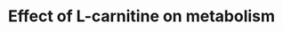 ---
annotations:
- id: CL:0008002
  parent: native cell
  type: Cell Type Ontology
  value: skeletal muscle fiber
- id: PW:0002291
  parent: classic metabolic pathway
  type: Pathway Ontology
  value: carnitine metabolic pathway
- id: CL:0000182
  parent: native cell
  type: Cell Type Ontology
  value: hepatocyte
authors:
- Khanspers
- DeSl
- Egonw
- Mkutmon
description: Systemic regulation of L-carnitine in nutritional metabolism.
last-edited: 2021-10-07
organisms:
- Danio rerio
redirect_from:
- /index.php/Pathway:WP3992
- /instance/WP3992
- /instance/WP3992_r123369
revision: r123369
schema-jsonld:
- '@context': https://schema.org/
  '@id': https://wikipathways.github.io/pathways/WP3992.html
  '@type': Dataset
  creator:
    '@type': Organization
    name: WikiPathways
  description: Systemic regulation of L-carnitine in nutritional metabolism.
  keywords:
  - ATP
  - Acetyl-CoA
  - Acyl carnitine C16:2
  - Acyl-CoA
  - Amino acid
  - Carnitine
  - L-malate
  - Malonyl-CoA
  - Oxaloacetate
  - Phosphoenolpyruvate
  - acaca
  - acsl1a
  - acsl1b
  - acsl3a
  - acsl3b
  - acsl4a
  - acsl4b
  - acsl5
  - asns
  - cpt1aa
  - cpt1ab
  - cpt1b
  - cpt2
  - dgat2
  - fasn
  - fatty acids
  - g6pca.1
  - glucose
  - glud1a
  - glud1b
  - long-chain fatty acids
  - mtor
  - pck1
  - pfkma
  - pfkmb
  - pk
  - proteins
  - pyruvate
  - slc25a20
  - triglycerides
  license: CC0
  name: Effect of L-carnitine on metabolism
seo: CreativeWork
title: Effect of L-carnitine on metabolism
wpid: WP3992
---